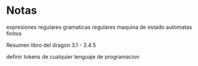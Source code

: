 # Notas

expresiones regulares
gramaticas regulares
maquina de estado
automatas finitos

Resumen libro del dragon 3.1 - 3.4.5

definir tokens de cualquier lenguaje de programacion

